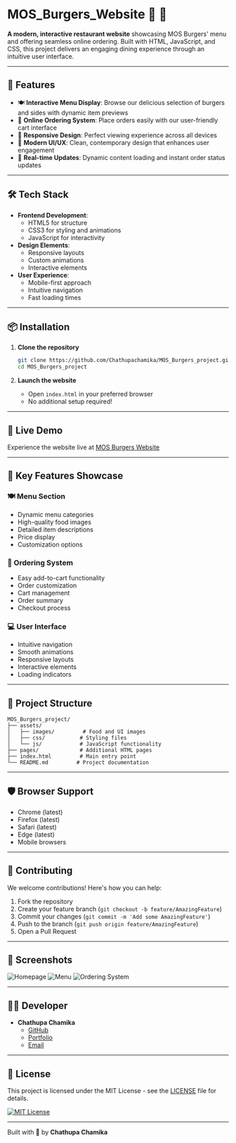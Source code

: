 # MOS_Burgers_Website 🍔 🌟 
**A modern, interactive restaurant website** showcasing MOS Burgers' menu and offering seamless online ordering. Built with HTML, JavaScript, and CSS, this project delivers an engaging dining experience through an intuitive user interface.

---

## 🌟 Features
- 🍽️ **Interactive Menu Display**: Browse our delicious selection of burgers and sides with dynamic item previews
- 🛒 **Online Ordering System**: Place orders easily with our user-friendly cart interface
- 📱 **Responsive Design**: Perfect viewing experience across all devices
- 🎨 **Modern UI/UX**: Clean, contemporary design that enhances user engagement
- 🔄 **Real-time Updates**: Dynamic content loading and instant order status updates

---

## 🛠️ Tech Stack
- **Frontend Development**:
  - HTML5 for structure
  - CSS3 for styling and animations
  - JavaScript for interactivity
- **Design Elements**:
  - Responsive layouts
  - Custom animations
  - Interactive elements
- **User Experience**:
  - Mobile-first approach
  - Intuitive navigation
  - Fast loading times

---

## 📦 Installation

1. **Clone the repository**
   ```bash
   git clone https://github.com/Chathupachamika/MOS_Burgers_project.git
   cd MOS_Burgers_project
   ```

2. **Launch the website**
   - Open `index.html` in your preferred browser
   - No additional setup required!

---

## 🚀 Live Demo
Experience the website live at [MOS Burgers Website](https://chathupachamika.github.io/MOS_Burgers_project/)

---

## 📱 Key Features Showcase

### 🍽️ Menu Section
- Dynamic menu categories
- High-quality food images
- Detailed item descriptions
- Price display
- Customization options

### 🛒 Ordering System
- Easy add-to-cart functionality
- Order customization
- Cart management
- Order summary
- Checkout process

### 💻 User Interface
- Intuitive navigation
- Smooth animations
- Responsive layouts
- Interactive elements
- Loading indicators

---

## 📂 Project Structure
```plaintext
MOS_Burgers_project/
├── assets/
│   ├── images/         # Food and UI images
│   ├── css/           # Styling files
│   └── js/            # JavaScript functionality
├── pages/             # Additional HTML pages
├── index.html         # Main entry point
└── README.md         # Project documentation
```

---

## 🛡️ Browser Support
- Chrome (latest)
- Firefox (latest)
- Safari (latest)
- Edge (latest)
- Mobile browsers

---

## 🤝 Contributing
We welcome contributions! Here's how you can help:

1. Fork the repository
2. Create your feature branch (`git checkout -b feature/AmazingFeature`)
3. Commit your changes (`git commit -m 'Add some AmazingFeature'`)
4. Push to the branch (`git push origin feature/AmazingFeature`)
5. Open a Pull Request

---

## 📸 Screenshots
![Homepage](https://via.placeholder.com/468x300?text=MOS+Burgers+Homepage)
![Menu](https://via.placeholder.com/468x300?text=Interactive+Menu)
![Ordering System](https://via.placeholder.com/468x300?text=Online+Ordering)

---

## 👨‍💻 Developer
- **Chathupa Chamika**
  - [GitHub](https://github.com/Chathupachamika)
  - [Portfolio](https://www.yourportfolio.com)
  - [Email](mailto:Chathupachamika765@gmail.com)

---

## 📄 License
This project is licensed under the MIT License - see the [LICENSE](LICENSE) file for details.

[![MIT License](https://img.shields.io/badge/License-MIT-green.svg)](https://choosealicense.com/licenses/mit/)

---

Built with 🍔 by **Chathupa Chamika**

